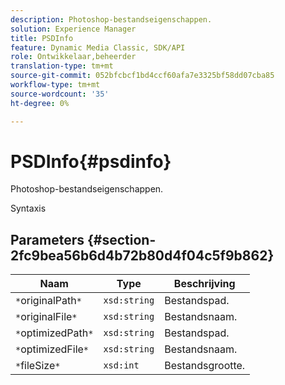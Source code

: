 ```yaml
---
description: Photoshop-bestandseigenschappen.
solution: Experience Manager
title: PSDInfo
feature: Dynamic Media Classic, SDK/API
role: Ontwikkelaar,beheerder
translation-type: tm+mt
source-git-commit: 052bfcbcf1bd4ccf60afa7e3325bf58dd07cba85
workflow-type: tm+mt
source-wordcount: '35'
ht-degree: 0%

---
```



# PSDInfo{#psdinfo}

Photoshop-bestandseigenschappen.

Syntaxis

## Parameters {#section-2fc9bea56b6d4b72b80d4f04c5f9b862}

| Naam | Type | Beschrijving |
|---|---|---|
| `*`originalPath`*` | `xsd:string` | Bestandspad. |
| `*`originalFile`*` | `xsd:string` | Bestandsnaam. |
| `*`optimizedPath`*` | `xsd:string` | Bestandspad. |
| `*`optimizedFile`*` | `xsd:string` | Bestandsnaam. |
| `*`fileSize`*` | `xsd:int` | Bestandsgrootte. |

